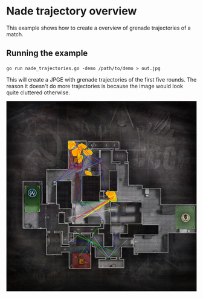 # Nade trajectory overview

This example shows how to create a overview of grenade trajectories of a match.

## Running the example

`go run nade_trajectories.go -demo /path/to/demo > out.jpg`

This will create a JPGE with grenade trajectories of the first five rounds. The reason it doesn't do more trajectories is because the image would look quite cluttered otherwise.

![Resulting map overview with trajectories](https://raw.githubusercontent.com/markus-wa/demoinfocs-golang/master/examples/nade-trajectories/nade_trajectories.jpg)
